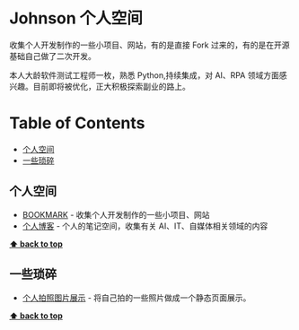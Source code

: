 # Johnson 个人空间

收集个人开发制作的一些小项目、网站，有的是直接 Fork 过来的，有的是在开源基础自己做了二次开发。

本人大龄软件测试工程师一枚，熟悉 Python,持续集成，对 AI、RPA 领域方面感兴趣。目前即将被优化，正大积极探索副业的路上。

# Table of Contents

- [个人空间](#个人空间)
- [一些琐碎](#一些琐碎)

## 个人空间
- [BOOKMARK](https://szwnba.github.io/szwnba.github.io/) - 收集个人开发制作的一些小项目、网站
- [个人博客](https://szwnba.github.io/affweb/) - 个人的笔记空间，收集有关 AI、IT、自媒体相关领域的内容

**[⬆ back to top](#table-of-contents)**

## 一些琐碎

- [个人拍照图片展示](https://szwnba.github.io/space/) - 将自己拍的一些照片做成一个静态页面展示。

**[⬆ back to top](#table-of-contents)**
